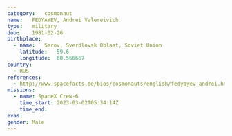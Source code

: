 ```yaml
---
category:	cosmonaut
name:	FEDYAYEV, Andrei Valereivich
type:	military
dob:	1981-02-26
birthplace:
  - name:	Serov, Sverdlovsk Oblast, Soviet Union
    latitude:	59.6
    longitude:	60.566667
country:
  - RUS
references:
  - http://www.spacefacts.de/bios/cosmonauts/english/fedyayev_andrei.htm
missions:
  - name: SpaceX Crew-6
    time_start: 2023-03-02T05:34:14Z
    time_end: 
evas:
gender:	Male
---
```

